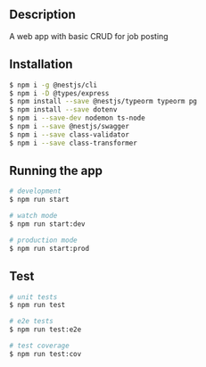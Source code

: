 ## Description

A web app with basic CRUD for job posting

## Installation

```bash
$ npm i -g @nestjs/cli
$ npm i -D @types/express
$ npm install --save @nestjs/typeorm typeorm pg
$ npm install --save dotenv
$ npm i --save-dev nodemon ts-node
$ npm i --save @nestjs/swagger
$ npm i --save class-validator
$ npm i --save class-transformer
```

## Running the app

```bash
# development
$ npm run start

# watch mode
$ npm run start:dev

# production mode
$ npm run start:prod
```

## Test

```bash
# unit tests
$ npm run test

# e2e tests
$ npm run test:e2e

# test coverage
$ npm run test:cov
```

